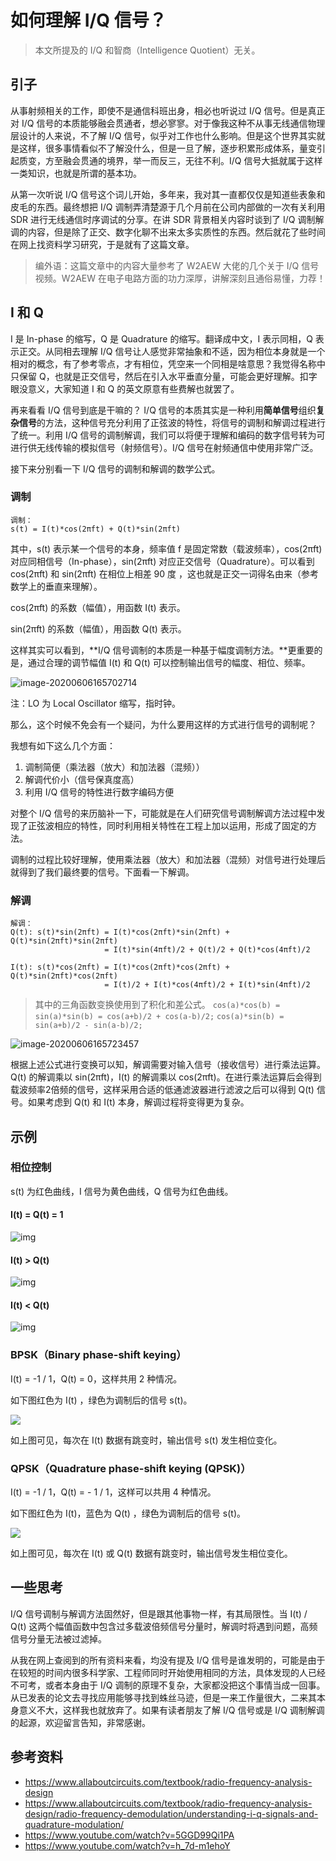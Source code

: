 # 如何理解 I/Q 信号？

>   本文所提及的 I/Q 和智商（Intelligence Quotient）无关。

## 引子

从事射频相关的工作，即使不是通信科班出身，相必也听说过 I/Q 信号。但是真正对 I/Q 信号的本质能够融会贯通者，想必寥寥。对于像我这种不从事无线通信物理层设计的人来说，不了解 I/Q 信号，似乎对工作也什么影响。但是这个世界其实就是这样，很多事情看似不了解没什么，但是一旦了解，逐步积累形成体系，量变引起质变，方至融会贯通的境界，举一而反三，无往不利。I/Q 信号大抵就属于这样一类知识，也就是所谓的基本功。

从第一次听说 I/Q 信号这个词儿开始，多年来，我对其一直都仅仅是知道些表象和皮毛的东西。最终想把 I/Q 调制弄清楚源于几个月前在公司内部做的一次有关利用 SDR 进行无线通信时序调试的分享。在讲 SDR 背景相关内容时谈到了 I/Q 调制解调的内容，但是除了正交、数字化聊不出来太多实质性的东西。然后就花了些时间在网上找资料学习研究，于是就有了这篇文章。

>   编外语：这篇文章中的内容大量参考了 W2AEW 大佬的几个关于 I/Q 信号视频。W2AEW 在电子电路方面的功力深厚，讲解深刻且通俗易懂，力荐！

## I 和 Q

I 是 In-phase 的缩写，Q 是 Quadrature 的缩写。翻译成中文，I 表示同相，Q 表示正交。从同相去理解 I/Q 信号让人感觉非常抽象和不适，因为相位本身就是一个相对的概念，有了参考零点，才有相位，凭空来一个同相是啥意思？我觉得名称中只保留 Q，也就是正交信号，然后在引入水平垂直分量，可能会更好理解。扣字眼没意义，大家知道 I 和 Q 的英文原意有些费解也就罢了。

再来看看 I/Q 信号到底是干嘛的？ I/Q 信号的本质其实是一种利用**简单信号**组织**复杂信号**的方法，这种信号充分利用了正弦波的特性，将信号的调制和解调过程进行了统一。利用 I/Q 信号的调制解调，我们可以将便于理解和编码的数字信号转为可进行供无线传输的模拟信号（射频信号）。I/Q 信号在射频通信中使用非常广泛。

接下来分别看一下 I/Q 信号的调制和解调的数学公式。

### 调制

```
调制：
s(t) = I(t)*cos(2πft) + Q(t)*sin(2πft)
```

其中，s(t) 表示某一个信号的本身，频率值 f 是固定常数（载波频率），cos(2πft) 对应同相信号（In-phase），sin(2πft) 对应正交信号（Quadrature）。可以看到 cos(2πft) 和 sin(2πft) 在相位上相差 90 度 ，这也就是正交一词得名由来（参考数学上的垂直来理解）。

cos(2πft) 的系数（幅值），用函数 I(t) 表示。

sin(2πft) 的系数（幅值），用函数 Q(t) 表示。

这样其实可以看到，**I/Q 信号调制的本质是一种基于幅度调制方法。**更重要的是，通过合理的调节幅值 I(t) 和 Q(t) 可以控制输出信号的幅度、相位、频率。

![image-20200606165702714](image-20200606165702714.png)

注：LO 为 Local Oscillator 缩写，指时钟。

那么，这个时候不免会有一个疑问，为什么要用这样的方式进行信号的调制呢？

我想有如下这么几个方面：

1.  调制简便（乘法器（放大）和加法器（混频））
2.  解调代价小（信号保真度高）
3.  利用 I/Q 信号的特性进行数字编码方便 

对整个 I/Q 信号的来历脑补一下，可能就是在人们研究信号调制解调方法过程中发现了正弦波相应的特性，同时利用相关特性在工程上加以运用，形成了固定的方法。

调制的过程比较好理解，使用乘法器（放大）和加法器（混频）对信号进行处理后就得到了我们最终要的信号。下面看一下解调。

### 解调

```
解调：
Q(t): s(t)*sin(2πft) = I(t)*cos(2πft)*sin(2πft) + Q(t)*sin(2πft)*sin(2πft)
	                 = I(t)*sin(4πft)/2 + Q(t)/2 + Q(t)*cos(4πft)/2

I(t): s(t)*cos(2πft) = I(t)*cos(2πft)*cos(2πft) + Q(t)*sin(2πft)*cos(2πft)
                     = I(t)/2 + I(t)*cos(4πft)/2 + I(t)*sin(4πft)/2
```

> 其中的三角函数变换使用到了积化和差公式。
> `cos(a)*cos(b) = sin(a)*sin(b) = cos(a+b)/2 + cos(a-b)/2;`
> `cos(a)*sin(b) = sin(a+b)/2 - sin(a-b)/2;`

![image-20200606165723457](https://img.risinghf.com/20200921-122940-823.png)

根据上述公式进行变换可以知，解调需要对输入信号（接收信号）进行乘法运算。Q(t) 的解调乘以 sin(2πft)，I(t) 的解调乘以 cos(2πft)。在进行乘法运算后会得到载波频率2倍频的信号，这样采用合适的低通滤波器进行滤波之后可以得到 Q(t) 信号。如果考虑到 Q(t) 和 I(t) 本身，解调过程将变得更为复杂。

## 示例

### 相位控制

s(t) 为红色曲线，I 信号为黄色曲线，Q 信号为红色曲线。

#### I(t) = Q(t) = 1

![img](https://img.risinghf.com/20200921-122937-512.JPG)

#### I(t) > Q(t)

![img](https://img.risinghf.com/20200921-122935-032.JPG)

#### I(t) < Q(t)

![img](https://img.risinghf.com/20200921-122931-973.JPG)

### BPSK（Binary phase-shift keying）

I(t) = -1 / 1，Q(t) = 0，这样共用 2 种情况。

如下图红色为 I(t) ，绿色为调制后的信号 s(t)。

![](https://img.risinghf.com/20200921-122919-970.png)

如上图可见，每次在 I(t) 数据有跳变时，输出信号 s(t) 发生相位变化。

### QPSK（Quadrature phase-shift keying (QPSK)）

I(t) = -1 / 1，Q(t) = - 1 / 1，这样可以共用 4 种情况。

如下图红色为 I(t)，蓝色为 Q(t) ，绿色为调制后的信号 s(t)。

![](https://img.risinghf.com/20200921-122912-911.png)

如上图可见，每次在 I(t) 或 Q(t) 数据有跳变时，输出信号发生相位变化。

## 一些思考

 I/Q 信号调制与解调方法固然好，但是跟其他事物一样，有其局限性。当 I(t) / Q(t) 这两个幅值函数中包含过多载波倍频信号分量时，解调时将遇到问题，高频信号分量无法被过滤掉。

从我在网上查阅到的所有资料来看，均没有提及 I/Q 信号是谁发明的，可能是由于在较短的时间内很多科学家、工程师同时开始使用相同的方法，具体发现的人已经不可考，或者本身由于 I/Q 调制的原理不复杂，大家都没把这个事情当成一回事。从已发表的论文去寻找应用能够寻找到蛛丝马迹，但是一来工作量很大，二来其本身意义不大，这样我也就放弃了。如果有读者朋友了解 I/Q 信号或是 I/Q 调制解调的起源，欢迎留言告知，非常感谢。

## 参考资料

-   https://www.allaboutcircuits.com/textbook/radio-frequency-analysis-design
-   https://www.allaboutcircuits.com/textbook/radio-frequency-analysis-design/radio-frequency-demodulation/understanding-i-q-signals-and-quadrature-modulation/
-   https://www.youtube.com/watch?v=5GGD99Qi1PA
-   https://www.youtube.com/watch?v=h_7d-m1ehoY